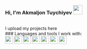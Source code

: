 ### Hi, I'm Akmaljon Tuychiyev <img src="https://media3.giphy.com/media/gM5qFksULw54NMWyry/giphy.gif?cid=790b76112fbff37646d7dfff5ff600ddd3cfba3ccc5d4b96&rid=giphy.gif&ct=s" width="30px">
<br/>
I upload my projects here
<br/>
### Languages and tools I work with:
<br/>
<code><img src="https://png.pngtree.com/png-vector/20190406/ourmid/pngtree-html-file-document-icon-png-image_913761.jpg" height="25px"></code>
<code><img src="https://e1.pngegg.com/pngimages/326/868/png-clipart-css3-badge-blue-and-white-css-icon-thumbnail.png" height="25px"></code>
<code><img src="https://seeklogo.com/images/B/bootstrap-logo-3C30FB2A16-seeklogo.com.png" height="25px"></code>
<code><img src="https://user-images.githubusercontent.com/69594721/213153491-57f31f71-5a66-41a2-bca5-4e639792bdc2.png" height="25px"></code>
<code><img src="https://pngimg.com/uploads/mysql/mysql_PNG11.png" height="25px"></code>
<code><img src="https://mpng.subpng.com/20180904/xhu/kisspng-logo-image-computer-icons-php-portable-network-gra-william-davies-meng-mongodb-5b8e9698822d99.0636011515360713205332.jpg" height="25px"></code>
<code><img src="https://upload.wikimedia.org/wikipedia/commons/thumb/9/9a/Laravel.svg/1969px-Laravel.svg.png" height="25px"></code>
